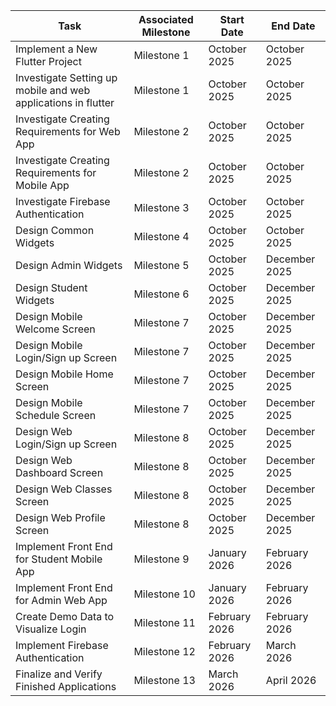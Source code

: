| Task  | Associated Milestone | Start Date |  End Date    |
|-------|-----|----------|-------|
| Implement a New Flutter Project  | Milestone 1| October 2025  | October 2025 |
| Investigate Setting up mobile and web applications in flutter | Milestone 1| October 2025  | October 2025   |
| Investigate Creating Requirements for Web App | Milestone 2 | October 2025 | October 2025 |
| Investigate Creating Requirements for Mobile App | Milestone 2 | October 2025 | October 2025 |
| Investigate Firebase Authentication | Milestone 3 | October 2025 | October 2025 |
| Design Common Widgets | Milestone 4 | October 2025 | October 2025|
| Design Admin Widgets | Milestone 5 | October 2025 | December 2025 |
| Design Student Widgets | Milestone 6 | October 2025 | December 2025 |
| Design Mobile Welcome Screen| Milestone 7 | October 2025 | December 2025 |
| Design Mobile Login/Sign up Screen| Milestone 7 | October 2025 | December 2025 |
| Design Mobile Home Screen| Milestone 7 | October 2025 | December 2025 |
| Design Mobile Schedule Screen| Milestone 7 | October 2025 | December 2025 |
| Design Web Login/Sign up Screen | Milestone 8 | October 2025 | December 2025 |
| Design Web Dashboard Screen | Milestone 8 | October 2025 | December 2025 |
| Design Web Classes Screen | Milestone 8 | October 2025 | December 2025 |
| Design Web Profile Screen | Milestone 8 | October 2025 | December 2025 |
| Implement Front End for Student Mobile App | Milestone 9 | January 2026 | February 2026 |
| Implement Front End for Admin Web App | Milestone 10 | January 2026 | February 2026 |
| Create Demo Data to Visualize Login | Milestone 11 | February 2026 | February 2026|
| Implement Firebase Authentication | Milestone 12 | February 2026 | March 2026 |
| Finalize and Verify Finished Applications | Milestone 13 | March 2026 | April 2026 |